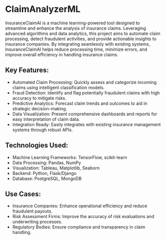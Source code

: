 # ClaimAnalyzerML

InsuranceClaimAI is a machine learning-powered tool designed to streamline and enhance the analysis of insurance claims. Leveraging advanced algorithms and data analytics, this project aims to automate claim processing, detect fraudulent activities, and provide actionable insights to insurance companies. By integrating seamlessly with existing systems, InsuranceClaimAI helps reduce processing time, minimize errors, and improve overall efficiency in handling insurance claims.

## Key Features:

* Automated Claim Processing: Quickly assess and categorize incoming claims using intelligent classification models.
* Fraud Detection: Identify and flag potentially fraudulent claims with high accuracy to mitigate risks.
* Predictive Analytics: Forecast claim trends and outcomes to aid in strategic decision-making.
* Data Visualization: Present comprehensive dashboards and reports for easy interpretation of claim data.
* Integration Ready: Easily integrates with existing insurance management systems through robust APIs.

## Technologies Used:

* Machine Learning Frameworks: TensorFlow, scikit-learn
* Data Processing: Pandas, NumPy
* Visualization: Tableau, Matplotlib, Seaborn
* Backend: Python, Flask/Django
* Database: PostgreSQL, MongoDB

## Use Cases:

* Insurance Companies: Enhance operational efficiency and reduce fraudulent payouts.
* Risk Assessment Firms: Improve the accuracy of risk evaluations and underwriting processes.
* Regulatory Bodies: Ensure compliance and transparency in claim handling.
